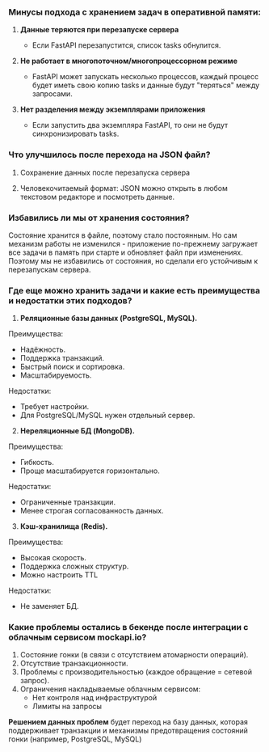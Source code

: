 ### Минусы подхода с хранением задач в оперативной памяти:

1) **Данные теряются при перезапуске сервера**
   - Если FastAPI перезапустится, список tasks обнулится.

2) **Не работает в многопоточном/многопроцессорном режиме**
   - FastAPI может запускать несколько процессов, каждый процесс будет иметь свою копию tasks и данные будут "теряться" между запросами.

3) **Нет разделения между экземплярами приложения**
   - Если запустить два экземпляра FastAPI, то они не будут синхронизировать tasks.


### Что улучшилось после перехода на JSON файл?

1) Сохранение данных после перезапуска сервера

2) Человекочитаемый формат: JSON можно открыть в любом текстовом редакторе и посмотреть данные.


### Избавились ли мы от хранения состояния?
Состояние хранится в файле, поэтому стало постоянным.
Но сам механизм работы не изменился - приложение по-прежнему загружает все задачи в память при старте и обновляет файл при изменениях.
Поэтому мы не избавились от состояния, но сделали его устойчивым к перезапускам сервера.

### Где еще можно хранить задачи и какие есть преимущества и недостатки этих подходов?

1) **Реляционные базы данных (PostgreSQL, MySQL).**
    
Преимущества:
   - Надёжность.
   - Поддержка транзакций.
   - Быстрый поиск и сортировка.
   - Масштабируемость.
   
Недостатки:
   - Требует настройки.
   - Для PostgreSQL/MySQL нужен отдельный сервер.
2) **Нереляционные БД (MongoDB).**

Преимущества:
   - Гибкость.
   - Проще масштабируется горизонтально.
   
Недостатки:
   - Ограниченные транзакции.
   - Менее строгая согласованность данных.

3) **Кэш-хранилища (Redis).**

Преимущества:
   - Высокая скорость.
   - Поддержка сложных структур.
   - Можно настроить TTL
   
Недостатки:
   - Не заменяет БД.

### Какие проблемы остались в бекенде после интеграции с облачным сервисом mockapi.io?

1. Состояние гонки (в связи с отсутствием атомарности операций).
2. Отсутствие транзакционности.
3. Проблемы с производительностью (каждое обращение = сетевой запрос).
4. Ограничения накладываемые облачным сервисом:
   - Нет контроля над инфраструктурой
   - Лимиты на запросы

**Решением данных проблем** будет переход на базу данных, которая поддерживает транзакции и механизмы предотвращения состояний гонки (например, PostgreSQL, MySQL)

